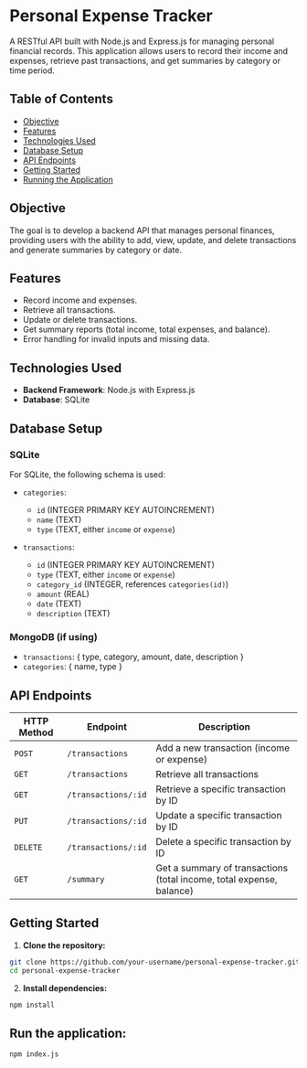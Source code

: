 # Personal Expense Tracker

A RESTful API built with Node.js and Express.js for managing personal financial records. This application allows users to record their income and expenses, retrieve past transactions, and get summaries by category or time period.

## Table of Contents

- [Objective](#objective)
- [Features](#features)
- [Technologies Used](#technologies-used)
- [Database Setup](#database-setup)
- [API Endpoints](#api-endpoints)
- [Getting Started](#getting-started)
- [Running the Application](#running-the-application)

## Objective

The goal is to develop a backend API that manages personal finances, providing users with the ability to add, view, update, and delete transactions and generate summaries by category or date.

## Features

- Record income and expenses.
- Retrieve all transactions.
- Update or delete transactions.
- Get summary reports (total income, total expenses, and balance).
- Error handling for invalid inputs and missing data.

## Technologies Used

- **Backend Framework**: Node.js with Express.js
- **Database**: SQLite

## Database Setup

### SQLite

For SQLite, the following schema is used:

- `categories`: 
  - `id` (INTEGER PRIMARY KEY AUTOINCREMENT)
  - `name` (TEXT)
  - `type` (TEXT, either `income` or `expense`)

- `transactions`:
  - `id` (INTEGER PRIMARY KEY AUTOINCREMENT)
  - `type` (TEXT, either `income` or `expense`)
  - `category_id` (INTEGER, references `categories(id)`)
  - `amount` (REAL)
  - `date` (TEXT)
  - `description` (TEXT)

### MongoDB (if using)

- `transactions`: { type, category, amount, date, description }
- `categories`: { name, type }

## API Endpoints

| HTTP Method | Endpoint             | Description                                                |
|-------------|----------------------|------------------------------------------------------------|
| `POST`      | `/transactions`       | Add a new transaction (income or expense)                  |
| `GET`       | `/transactions`       | Retrieve all transactions                                  |
| `GET`       | `/transactions/:id`   | Retrieve a specific transaction by ID                      |
| `PUT`       | `/transactions/:id`   | Update a specific transaction by ID                        |
| `DELETE`    | `/transactions/:id`   | Delete a specific transaction by ID                        |
| `GET`       | `/summary`            | Get a summary of transactions (total income, total expense, balance) |

## Getting Started

1. **Clone the repository:**

```bash
git clone https://github.com/your-username/personal-expense-tracker.git
cd personal-expense-tracker
```
2. **Install dependencies:**
```bash
npm install
```

## Run the application:
```bash
npm index.js
```
